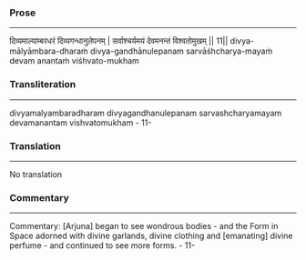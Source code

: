 ### Prose 
 --- 
दिव्यमाल्याम्बरधरं दिव्यगन्धानुलेपनम् |
सर्वाश्चर्यमयं देवमनन्तं विश्वतोमुखम् || 11||
divya-mālyāmbara-dharaṁ divya-gandhānulepanam
sarvāśhcharya-mayaṁ devam anantaṁ viśhvato-mukham

### Transliteration 
 --- 
divyamalyambaradharam divyagandhanulepanam sarvashcharyamayam devamanantam vishvatomukham - 11-

### Translation 
 --- 
No translation

### Commentary 
 --- 
Commentary: [Arjuna] began to see wondrous bodies - and the Form in Space adorned with divine garlands, divine clothing and [emanating] divine perfume - and continued to see more forms. - 11-
